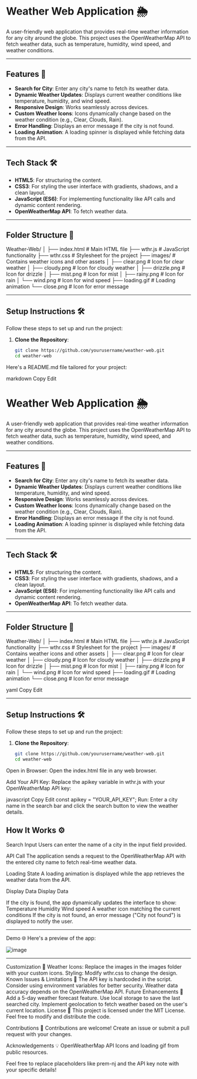 
# Weather Web Application 🌦️

A user-friendly web application that provides real-time weather information for any city around the globe. This project uses the OpenWeatherMap API to fetch weather data, such as temperature, humidity, wind speed, and weather conditions.

---

## Features 🚀
- **Search for City**: Enter any city's name to fetch its weather data.
- **Dynamic Weather Updates**: Displays current weather conditions like temperature, humidity, and wind speed.
- **Responsive Design**: Works seamlessly across devices.
- **Custom Weather Icons**: Icons dynamically change based on the weather condition (e.g., Clear, Clouds, Rain).
- **Error Handling**: Displays an error message if the city is not found.
- **Loading Animation**: A loading spinner is displayed while fetching data from the API.

---

## Tech Stack 🛠️
- **HTML5**: For structuring the content.
- **CSS3**: For styling the user interface with gradients, shadows, and a clean layout.
- **JavaScript (ES6)**: For implementing functionality like API calls and dynamic content rendering.
- **OpenWeatherMap API**: To fetch weather data.

---

## Folder Structure 📂
Weather-Web/ │ ├── index.html # Main HTML file ├── wthr.js # JavaScript functionality ├── wthr.css # Stylesheet for the project ├── images/ # Contains weather icons and other assets │ ├── clear.png # Icon for clear weather │ ├── cloudy.png # Icon for cloudy weather │ ├── drizzle.png # Icon for drizzle │ ├── mist.png # Icon for mist │ ├── rainy.png # Icon for rain │ └── wind.png # Icon for wind speed ├── loading.gif # Loading animation └── close.png # Icon for error message

---

## Setup Instructions 🛠️
Follow these steps to set up and run the project:

1. **Clone the Repository**:
   ```bash
   git clone https://github.com/yourusername/weather-web.git
   cd weather-web

Here's a README.md file tailored for your project:

markdown
Copy
Edit
# Weather Web Application 🌦️

A user-friendly web application that provides real-time weather information for any city around the globe. This project uses the OpenWeatherMap API to fetch weather data, such as temperature, humidity, wind speed, and weather conditions.

---

## Features 🚀
- **Search for City**: Enter any city's name to fetch its weather data.
- **Dynamic Weather Updates**: Displays current weather conditions like temperature, humidity, and wind speed.
- **Responsive Design**: Works seamlessly across devices.
- **Custom Weather Icons**: Icons dynamically change based on the weather condition (e.g., Clear, Clouds, Rain).
- **Error Handling**: Displays an error message if the city is not found.
- **Loading Animation**: A loading spinner is displayed while fetching data from the API.

---

## Tech Stack 🛠️
- **HTML5**: For structuring the content.
- **CSS3**: For styling the user interface with gradients, shadows, and a clean layout.
- **JavaScript (ES6)**: For implementing functionality like API calls and dynamic content rendering.
- **OpenWeatherMap API**: To fetch weather data.

---

## Folder Structure 📂
Weather-Web/ │ ├── index.html # Main HTML file ├── wthr.js # JavaScript functionality ├── wthr.css # Stylesheet for the project ├── images/ # Contains weather icons and other assets │ ├── clear.png # Icon for clear weather │ ├── cloudy.png # Icon for cloudy weather │ ├── drizzle.png # Icon for drizzle │ ├── mist.png # Icon for mist │ ├── rainy.png # Icon for rain │ └── wind.png # Icon for wind speed ├── loading.gif # Loading animation └── close.png # Icon for error message

yaml
Copy
Edit

---

## Setup Instructions 🛠️
Follow these steps to set up and run the project:

1. **Clone the Repository**:
   ```bash
   git clone https://github.com/yourusername/weather-web.git
   cd weather-web
Open in Browser: Open the index.html file in any web browser.

Add Your API Key: Replace the apikey variable in wthr.js with your OpenWeatherMap API key:

javascript
Copy
Edit
const apikey = "YOUR_API_KEY";
Run: Enter a city name in the search bar and click the search button to view the weather details.

How It Works ⚙️
---------------------------
Search Input
Users can enter the name of a city in the input field provided.

API Call
The application sends a request to the OpenWeatherMap API with the entered city name to fetch real-time weather data.

Loading State
A loading animation is displayed while the app retrieves the weather data from the API.

Display Data
Display Data

If the city is found, the app dynamically updates the interface to show:
Temperature
Humidity
Wind speed
A weather icon matching the current conditions
If the city is not found, an error message ("City not found") is displayed to notify the user.

---------------------------------------------------
Demo 🌐
Here's a preview of the app:

![image](https://github.com/user-attachments/assets/08456036-6d47-43e0-8ba0-41fcc59628a6)


----------------------------------------------------
Customization 🎨
Weather Icons: Replace the images in the images folder with your custom icons.
Styling: Modify wthr.css to change the design.
Known Issues & Limitations 🐞
The API key is hardcoded in the script. Consider using environment variables for better security.
Weather data accuracy depends on the OpenWeatherMap API.
Future Enhancements 🔮
Add a 5-day weather forecast feature.
Use local storage to save the last searched city.
Implement geolocation to fetch weather based on the user's current location.
License 📜
This project is licensed under the MIT License. Feel free to modify and distribute the code.

Contributions 🤝
Contributions are welcome! Create an issue or submit a pull request with your changes.

Acknowledgements 💡
OpenWeatherMap API
Icons and loading gif from public resources.

Feel free to replace placeholders like prem-nj and the API key note with your specific details!
